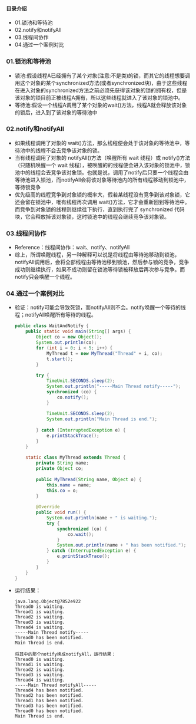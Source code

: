 #### 目录介绍
- 01.锁池和等待池
- 02.notify和notifyAll
- 03.线程间协作
- 04.通过一个案例对比


### 01.锁池和等待池
- 锁池:假设线程A已经拥有了某个对象(注意:不是类)的锁，而其它的线程想要调用这个对象的某个synchronized方法(或者synchronized块)，由于这些线程在进入对象的synchronized方法之前必须先获得该对象的锁的拥有权，但是该对象的锁目前正被线程A拥有，所以这些线程就进入了该对象的锁池中。
- 等待池:假设一个线程A调用了某个对象的wait()方法，线程A就会释放该对象的锁后，进入到了该对象的等待池中



### 02.notify和notifyAll
- 如果线程调用了对象的 wait()方法，那么线程便会处于该对象的等待池中，等待池中的线程不会去竞争该对象的锁。
- 当有线程调用了对象的 notifyAll()方法（唤醒所有 wait 线程）或 notify()方法（只随机唤醒一个 wait 线程），被唤醒的的线程便会进入该对象的锁池中，锁池中的线程会去竞争该对象锁。也就是说，调用了notify后只要一个线程会由等待池进入锁池，而notifyAll会将该对象等待池内的所有线程移动到锁池中，等待锁竞争
- 优先级高的线程竞争到对象锁的概率大，假若某线程没有竞争到该对象锁，它还会留在锁池中，唯有线程再次调用 wait()方法，它才会重新回到等待池中。而竞争到对象锁的线程则继续往下执行，直到执行完了 synchronized 代码块，它会释放掉该对象锁，这时锁池中的线程会继续竞争该对象锁。



### 03.线程间协作
- Reference：线程间协作：wait、notify、notifyAll
- 综上，所谓唤醒线程，另一种解释可以说是将线程由等待池移动到锁池，notifyAll调用后，会将全部线程由等待池移到锁池，然后参与锁的竞争，竞争成功则继续执行，如果不成功则留在锁池等待锁被释放后再次参与竞争。而notify只会唤醒一个线程。



### 04.通过一个案例对比
- 验证：notify可能会导致死锁，而notifyAll则不会。notify唤醒一个等待的线程；notifyAll唤醒所有等待的线程。
    ```java
    public class WaitAndNotify {
        public static void main(String[] args) {
            Object co = new Object();
            System.out.println(co);
            for (int i = 0; i < 5; i++) {
                MyThread t = new MyThread("Thread" + i, co);
                t.start();
            }
     
            try {
                TimeUnit.SECONDS.sleep(2);
                System.out.println("-----Main Thread notify-----");
                synchronized (co) {
                    co.notify();
                }
        
                TimeUnit.SECONDS.sleep(2);
                System.out.println("Main Thread is end.");
        
            } catch (InterruptedException e) {
                e.printStackTrace();
            }
        }
     
        static class MyThread extends Thread {
            private String name;
            private Object co;
        
            public MyThread(String name, Object o) {
                this.name = name;
                this.co = o;
            }
        
            @Override
            public void run() {
                System.out.println(name + " is waiting.");
                try {
                    synchronized (co) {
                        co.wait();
                    }
                    System.out.println(name + " has been notified.");
                } catch (InterruptedException e) {
                    e.printStackTrace();
                }
            }
        }
    }
    ```
- 运行结果：
    ```
    java.lang.Object@7852e922
    Thread0 is waiting.
    Thread1 is waiting.
    Thread2 is waiting.
    Thread3 is waiting.
    Thread4 is waiting.
    -----Main Thread notify-----
    Thread0 has been notified.
    Main Thread is end.
    
    将其中的那个notify换成notifyAll，运行结果：
    Thread0 is waiting.
    Thread1 is waiting.
    Thread2 is waiting.
    Thread3 is waiting.
    Thread4 is waiting.
    -----Main Thread notifyAll-----
    Thread4 has been notified.
    Thread2 has been notified.
    Thread1 has been notified.
    Thread3 has been notified.
    Thread0 has been notified.
    Main Thread is end.
    ```


